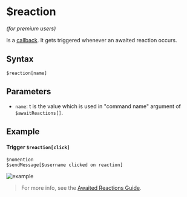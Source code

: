 # $reaction
*(for premium users)*

Is a [callback](../callbacks/introduction.md). It gets triggered whenever an awaited reaction occurs.

## Syntax
```
$reaction[name]
```
## Parameters
- `name`: t is the value which is used in "command name" argument of `$awaitReactions[]`.

## Example
#### Trigger `$reaction[click]`
```
$nomention
$sendMessage[$username clicked on reaction]
```

![example](https://user-images.githubusercontent.com/113303649/210166708-3395a683-07ad-4f1b-b018-31f2a317de6f.png)

> For more info, see the [Awaited Reactions Guide](../premium/awaitedReactions.md).
